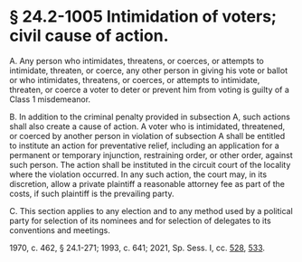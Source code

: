 # § 24.2-1005 Intimidation of voters; civil cause of action.

<p>A. Any person who intimidates, threatens, or coerces, or attempts to intimidate, threaten, or coerce, any other person in giving his vote or ballot or who intimidates, threatens, or coerces, or attempts to intimidate, threaten, or coerce a voter to deter or prevent him from voting is guilty of a Class 1 misdemeanor.</p><p>B. In addition to the criminal penalty provided in subsection A, such actions shall also create a cause of action. A voter who is intimidated, threatened, or coerced by another person in violation of subsection A shall be entitled to institute an action for preventative relief, including an application for a permanent or temporary injunction, restraining order, or other order, against such person. The action shall be instituted in the circuit court of the locality where the violation occurred. In any such action, the court may, in its discretion, allow a private plaintiff a reasonable attorney fee as part of the costs, if such plaintiff is the prevailing party.</p><p>C. This section applies to any election and to any method used by a political party for selection of its nominees and for selection of delegates to its conventions and meetings.</p><p>1970, c. 462, § 24.1-271; 1993, c. 641; 2021, Sp. Sess. I, cc. <a href='http://lis.virginia.gov/cgi-bin/legp604.exe?212+ful+CHAP0528'>528</a>, <a href='http://lis.virginia.gov/cgi-bin/legp604.exe?212+ful+CHAP0533'>533</a>.</p>